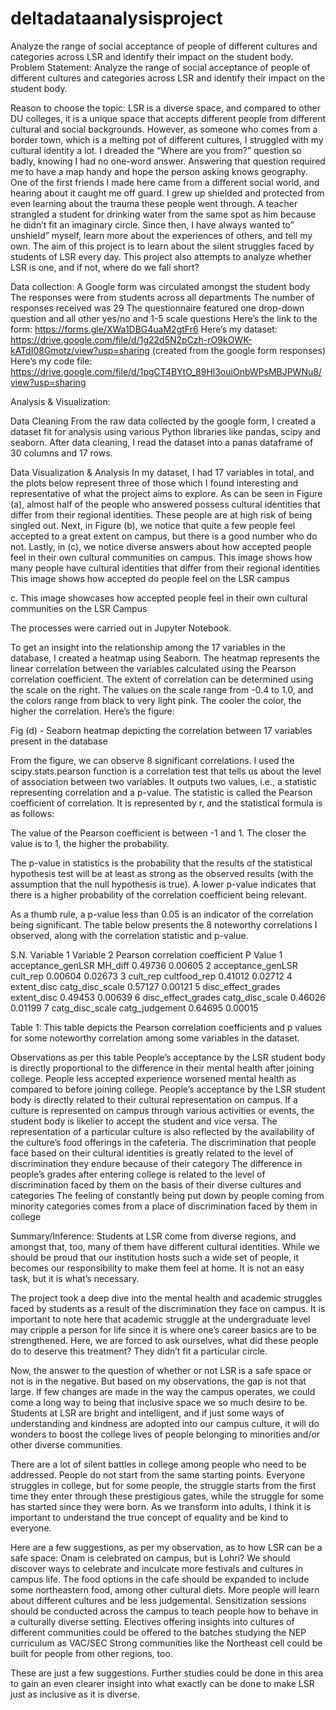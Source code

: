 # deltadataanalysisproject
Analyze the range of social acceptance of people of different cultures and categories across LSR and identify their impact on the student body.
Problem Statement:
Analyze the range of social acceptance of people of different cultures and categories across LSR and identify their impact on the student body.

Reason to choose the topic:
LSR is a diverse space, and compared to other DU colleges, it is a unique space that accepts different people from different cultural and social backgrounds. However, as someone who comes from a border town, which is a melting pot of different cultures, I struggled with my cultural identity a lot. I dreaded the “Where are you from?” question so badly, knowing I had no one-word answer. Answering that question required me to have a map handy and hope the person asking knows geography. 
One of the first friends I made here came from a different social world, and hearing about it caught me off guard. I grew up shielded and protected from even learning about the trauma these people went through. A teacher strangled a student for drinking water from the same spot as him because he didn’t fit an imaginary circle. 
Since then, I have always wanted to” unshield” myself, learn more about the experiences of others, and tell my own. The aim of this project is to learn about the silent struggles faced by students of LSR every day.  This project also attempts to analyze whether LSR is one, and if not, where do we fall short?

Data collection:
A Google form was circulated amongst the student body
The responses were from students across all departments
The number of responses received was 29
The questionnaire featured one drop-down question and all other yes/no and 1-5 scale questions
Here’s the link to the form: https://forms.gle/XWa1DBG4uaM2gtFr6
Here’s my dataset: https://drive.google.com/file/d/1g22d5N2pCzh-rO9kOWK-kATdI08Gmotz/view?usp=sharing (created from the google form responses)
Here’s my code file: https://drive.google.com/file/d/1pgCT4BYtO_89Hl3ouiOnbWPsMBJPWNu8/view?usp=sharing


Analysis & Visualization:

Data Cleaning
From the raw data collected by the google form, I created a dataset fit for analysis using various Python libraries like pandas, scipy and seaborn. After data cleaning, I read the dataset into a panas dataframe of 30 columns and 17 rows.

Data Visualization & Analysis
In my dataset, I had 17 variables in total, and the plots below represent three of those which I found interesting and representative of what the project aims to explore. As can be seen in Figure (a), almost half of the people who answered possess cultural identities that differ from their regional identities. These people are at high risk of being singled out. Next, in Figure (b), we notice that quite a few people feel accepted to a great extent on campus, but there is a good number who do not. Lastly, in (c), we notice diverse answers about how accepted people feel in their own cultural communities on campus.
This image shows how many people have cultural identities that differ from their regional identities 
This image shows how accepted do people feel on the LSR campus


c. This image showcases how accepted people feel in their own cultural communities on the LSR Campus


The processes were carried out in Jupyter Notebook. 

 To get an insight into the relationship among the 17 variables in the database, I created a heatmap using Seaborn. The heatmap represents the linear correlation between the variables calculated using the Pearson correlation coefficient. The extent of correlation can be determined using the scale on the right. The values on the scale range from -0.4 to 1.0, and the colors range from black to very light pink. The cooler the color, the higher the correlation. Here’s the figure:


Fig (d) - Seaborn heatmap depicting the correlation between 17 variables present in the database

From the figure, we can observe 8 significant correlations. I used the scipy.stats.pearson function is a correlation test that tells us about the level of association between two variables. It outputs two values, i.e., a statistic representing correlation and a p-value. The statistic is called the Pearson coefficient of correlation. It is represented by r, and the statistical formula is as follows:


The value of the Pearson coefficient is between -1 and 1. The closer the value is to 1, the higher the probability. 

The p-value in statistics is the probability that the results of the statistical hypothesis test will be at least as strong as the observed results (with the assumption that the null hypothesis is true). A lower p-value indicates that there is a higher probability of the correlation coefficient being relevant.

As a thumb rule, a p-value less than 0.05 is an indicator of the correlation being significant. The table below presents the 8 noteworthy correlations I observed, along with the correlation statistic and p-value.


S.N.
Variable 1
Variable 2
Pearson correlation coefficient
P Value
1
acceptance_genLSR
MH_diff
0.49736
0.00605
2
acceptance_genLSR
cult_rep
0.00604
0.02673
3
cult_rep
cultfood_rep
0.41012
0.02712
4
extent_disc
catg_disc_scale
0.57127
0.00121
5
disc_effect_grades
extent_disc
0.49453
0.00639
6
disc_effect_grades
catg_disc_scale
0.46026
0.01199
7
catg_disc_scale
catg_judgement
0.64695
0.00015


Table 1: This table depicts the Pearson correlation coefficients and p values for some noteworthy correlation among some variables in the dataset.

Observations as per this table
People’s acceptance by the LSR student body is directly proportional to the difference in their mental health after joining college. People less accepted experience worsened mental health as compared to before joining college.
People’s acceptance by the LSR student body is directly related to their cultural representation on campus. If a culture is represented on campus through various activities or events, the student body is likelier to accept the student and vice versa.
The representation of a particular culture is also reflected by the availability of the culture’s food offerings in the cafeteria. 
The discrimination that people face based on their cultural identities is greatly related to the level of discrimination they endure because of their category
The difference in people’s grades after entering college is related to the level of discrimination faced by them on the basis of their diverse cultures and categories
The feeling of constantly being put down by people coming from minority categories comes from a place of discrimination faced by them in college

Summary/Inference:
Students at LSR come from diverse regions, and amongst that, too, many of them have different cultural identities. While we should be proud that our institution hosts such a wide set of people, it becomes our responsibility to make them feel at home. It is not an easy task, but it is what’s necessary. 

The project took a deep dive into the mental health and academic struggles faced by students as a result of the discrimination they face on campus. It is important to note here that academic struggle at the undergraduate level may cripple a person for life since it is where one’s career basics are to be strengthened. Here, we are forced to ask ourselves, what did these people do to deserve this treatment? They didn’t fit a particular circle.

Now, the answer to the question of whether or not LSR is a safe space or not is in the negative. But based on my observations, the gap is not that large. If few changes are made in the way the campus operates, we could come a long way to being that inclusive space we so much desire to be. Students at LSR are bright and intelligent, and if just some ways of understanding and kindness are adopted into our campus culture, it will do wonders to boost the college lives of people belonging to minorities and/or other diverse communities.

There are a lot of silent battles in college among people who need to be addressed. People do not start from the same starting points. Everyone struggles in college, but for some people, the struggle starts from the first time they enter through these prestigious gates, while the struggle for some has started since they were born. As we transform into adults, I think it is important to understand the true concept of equality and be kind to everyone.

Here are a few suggestions, as per my observation, as to how LSR can be a safe space:
Onam is celebrated on campus, but is Lohri? We should discover ways to celebrate and inculcate more festivals and cultures in campus life.
The food options in the cafe should be expanded to include some northeastern food, among other cultural diets. More people will learn about different cultures and be less judgemental.
Sensitization sessions should be conducted across the campus to teach people how to behave in a culturally diverse setting.
Electives offering insights into cultures of different communities could be offered to the batches studying the NEP curriculum as VAC/SEC
Strong communities like the Northeast cell could be built for people from other regions, too.

These are just a few suggestions. Further studies could be done in this area to gain an even clearer insight into what exactly can be done to make LSR just as inclusive as it is diverse.
